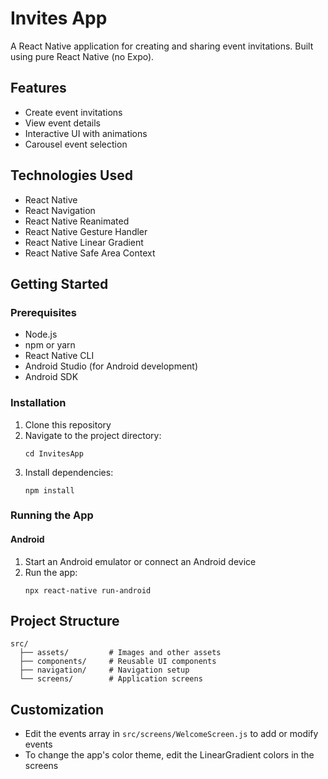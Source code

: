 # Invites App

A React Native application for creating and sharing event invitations. Built using pure React Native (no Expo).

## Features

- Create event invitations
- View event details
- Interactive UI with animations
- Carousel event selection

## Technologies Used

- React Native
- React Navigation
- React Native Reanimated
- React Native Gesture Handler
- React Native Linear Gradient
- React Native Safe Area Context

## Getting Started

### Prerequisites

- Node.js
- npm or yarn
- React Native CLI
- Android Studio (for Android development)
- Android SDK

### Installation

1. Clone this repository
2. Navigate to the project directory:
   ```
   cd InvitesApp
   ```
3. Install dependencies:
   ```
   npm install
   ```
   
### Running the App

#### Android

1. Start an Android emulator or connect an Android device
2. Run the app:
   ```
   npx react-native run-android
   ```

## Project Structure

```
src/
  ├── assets/         # Images and other assets
  ├── components/     # Reusable UI components
  ├── navigation/     # Navigation setup
  └── screens/        # Application screens
```

## Customization

- Edit the events array in `src/screens/WelcomeScreen.js` to add or modify events
- To change the app's color theme, edit the LinearGradient colors in the screens
